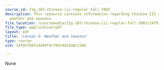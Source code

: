 ```yaml
---
course_id: 21g-103-chinese-iii-regular-fall-2003
description: This resource contains information regarding Chinese III assignments,
  weather and seasons.
file_location: /coursemedia/21g-103-chinese-iii-regular-fall-2003/14f91f60fe3a94f4cf0414d2da8c2346_MIT21G_103F03_lesson5.pdf
file_type: application/pdf
layout: pdf
title: 'Lesson 5: Weather and seasons'
type: course
uid: 14f91f60fe3a94f4cf0414d2da8c2346

---
```

None